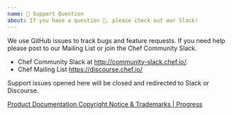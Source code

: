 ```yaml
---
name: 🤗 Support Question
about: If you have a question 💬, please check out our Slack!
---
```


We use GitHub issues to track bugs and feature requests. If you need help please post to our Mailing List or join the Chef Community Slack.

 * Chef Community Slack at http://community-slack.chef.io/.
 * Chef Mailing List https://discourse.chef.io/


 Support issues opened here will be closed and redirected to Slack or Discourse.

[Product Documentation Copyright Notice & Trademarks | Progress](https://www.progress.com/legal/documentation-copyright)
